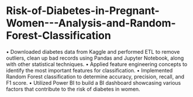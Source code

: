 # Risk-of-Diabetes-in-Pregnant-Women---Analysis-and-Random-Forest-Classification
•	Downloaded diabetes data from Kaggle and performed ETL to remove outliers, clean up bad records using Pandas and Jupyter Notebook, along with other statistical techniques.
•	Applied feature engineering concepts to identify the most important features for classification.
•	Implemented Random Forest classification to determine accuracy, precision, recall, and F1 score.
•	Utilized Power BI to build a BI dashboard showcasing various factors that contribute to the risk of diabetes in women.
